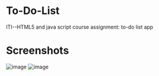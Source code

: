 # To-Do-List
ITI--HTML5 and java script course assignment: to-do list app
<h1>Screenshots</h1>

![image](https://user-images.githubusercontent.com/22475831/162619554-0781bb11-1396-4b94-9b05-76cd5f030d51.png)
![image](https://user-images.githubusercontent.com/22475831/162619614-f08b2662-c731-47ca-8890-4cb61f89255f.png)
